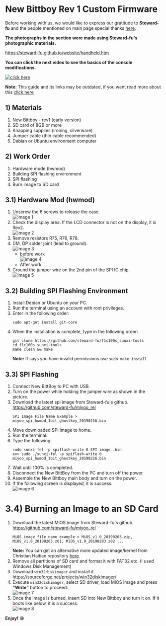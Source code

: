# New Bittboy Rev 1 Custom Firmware

Before working with us, we would like to express our gratitude to **Steward-fu** and the people mentioned on main page special thanks [here](https://github.com/TriForceX/NewBittboyCFW#special-thanks).

**The photographs in the section were made using Steward-fu's photographic materials.**

https://steward-fu.github.io/website/handheld.htm

**You can click the next video to see the basics of the console modifications.**

[![click here](https://i.imgur.com/I3S12VG.png)](https://youtu.be/FjQquL3W99U)

**Note:** This guide and its links may be outdated, if you want read more about this [click here](https://github.com/TriForceX/NewBittboyCFW/issues/32)

## 1) Materials
1. New Bittboy - rev1 (early version)
2. SD card of 8GB or more
3. Knapping supplies (ironing, silverware)
4. Jumper cable (thin cable recommended)
5. Debian or Ubuntu environment computer

## 2) Work Order
1. Hardware mode (hwmod)
2. Building SPI flashing environment
3. SPI flashing
3. Burn image to SD card

## 3.1) Hardware Mod (hwmod)
1. Unscrew the 6 screws to release the case.\
![image 1](https://i.imgur.com/LHmhgJN.png)
2. Check the display area. If the LCD connector is not on the display, it is Rev2.\
![image 2](https://i.imgur.com/KuanR5A.png)
3. Remove resistors R75, R76, R78.
4. DM, DP solder joint (lead to ground).\
![image 3](https://i.imgur.com/B2DWSGW.png)
   - before work\
![image 4](https://i.imgur.com/lieDKbu.png)
   - After work
5. Ground the jumper wire on the 2nd pin of the SPI IC chip.\
![image 5](https://i.imgur.com/F0CPt0b.png)

## 3.2) Building SPI Flashing Environment
1. Install Debian or Ubuntu on your PC.
2. Run the terminal using an account with root privileges.
3. Enter in the following order:
   ```
   sudo apt-get install git-core
   ```
4. When the installation is complete, type in the following order:
   ```
   git clone https://github.com/steward-fu/f1c100s_sunxi-tools
   cd f1c100s_sunxi-tools
   make clean && make
   ```
   **Note:** If says you have invalid permissions use `sudo make install`

## 3.3) SPI Flashing
1. Connect New BittBoy to PC with USB.
2. Turn on the power while holding the jumper wire as shown in the picture.
3. Download the latest spi image from Steward-fu's github. https://github.com/steward-fu/miyoo_rel
   ```
   SPI Image File Name Example > miyoo_spi_hwmod_1bit_ghostkey_20190216.bin
   ```
4. Move downloaded SPI image to home.
5. Run the terminal.
6. Type the following:
   ```
   sudo sunxi-fel -p spiflash-write 0 SPI image .bin
   ex> sudo ./sunxi-fel -p spiflash-write 0 miyoo_spi_hwmod_1bit_ghostkey_20190216.bin
   ```
7. Wait until 100% is completed.
8. Disconnect the New BittBoy from the PC and turn off the power.
9. Assemble the New Bittboy main body and turn on the power.
10. If the following screen is displayed, it is success.\
![image 6](https://i.imgur.com/JxTEsDV.png)

# 3.4) Burning an Image to an SD Card
1. Download the latest MiOS image from Steward-fu's github. https://github.com/steward-fu/miyoo_rel
   ```
   MiOS image file name example > MiOS_v1.0_20190203.zip, MiOS_v1.0_20190203.z01, MiOS_v1.0_20190203.z02 ...
   ```
   **Note:** You can get an alternative more updated image/kernel from Christian Haitian repository [here](https://github.com/christianhaitian/BittBoyV1).
2. Remove all partitions of SD card and format it with FAT32 etc. (I used Windows Disk Management)
3. Download `win32diskimager` and install it.
   https://sourceforge.net/projects/win32diskimager/
4. Execute `win32diskimager`, select SD driver, load MiOS image and press **"Write"** button to proceed.\
![image 7](https://i.imgur.com/ut0wzto.png)
5. Once the image is burned, insert SD into New Bittboy and turn it on. If it boots like below, it is a success.\
![image 8](https://i.imgur.com/l0ZXpH7.png)

**Enjoy!** :grin:

